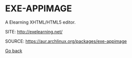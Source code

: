 # EXE-APPIMAGE

 A Elearning XHTML/HTML5 editor.

 SITE: http://exelearning.net/

 SOURCE: https://aur.archlinux.org/packages/exe-appimage

 [Go back](https://portable-linux-apps.github.io/apps.html)
